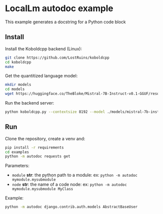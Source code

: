 # LocalLm autodoc example

This example generates a docstring for a Python code block

## Install

Install the Koboldcpp backend (Linux): 

```bash
git clone https://github.com/LostRuins/koboldcpp
cd koboldcpp
make
```

Get the quantitized language model:

```bash
mkdir models
cd models
wget https://huggingface.co/TheBloke/Mistral-7B-Instruct-v0.1-GGUF/resolve/main/mistral-7b-instruct-v0.1.Q4_K_M.gguf
```

Run the backend server:

```bash
python koboldcpp.py --contextsize 8192 --model ./models/mistral-7b-instruct-v0.1.Q4_K_M.gguf --smartcontext
```

## Run

Clone the repository, create a venv and:

```bash
pip install -r requirements
cd examples
python -m autodoc requests get
```

Parameters:

- `module` **str**: the python path to a module: ex: `python -m autodoc mymodule.mysubmodule`
- `node` **str**: the name of a code node: ex: `python -m autodoc mymodule.mysubmodule MyClass`

Example:

```bash
python -m autodoc django.contrib.auth.models AbstractBaseUser
```